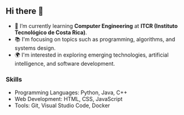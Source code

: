## Hi there 👋

- 🌱 I’m currently learning **Computer Engineering** at **ITCR (Instituto Tecnológico de Costa Rica)**.
- 📚 I'm focusing on topics such as programming, algorithms, and systems design.
- 🌍 I'm interested in exploring emerging technologies, artificial intelligence, and software development.

### Skills
- Programming Languages: Python, Java, C++
- Web Development: HTML, CSS, JavaScript
- Tools: Git, Visual Studio Code, Docker
